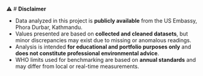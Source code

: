  
⚠️ # **Disclaimer**

- Data analyzed in this project is **publicly available** from the US Embassy, Phora Durbar, Kathmandu.  
- Values presented are based on **collected and cleaned datasets**, but minor discrepancies may exist due to missing or anomalous readings.  
- Analysis is intended **for educational and portfolio purposes only** and **does not constitute professional environmental advice**.  
- WHO limits used for benchmarking are based on **annual standards** and may differ from local or real-time measurements.
